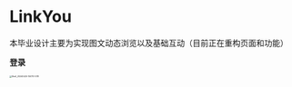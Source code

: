 # LinkYou

本毕业设计主要为实现图文动态浏览以及基础互动（目前正在重构页面和功能）

**登录**

<img src="../../../../Blog/source/images/README/Shell_20240425-150751-378.png" alt="Shell_20240425-150751-378" style="zoom: 25%;" />